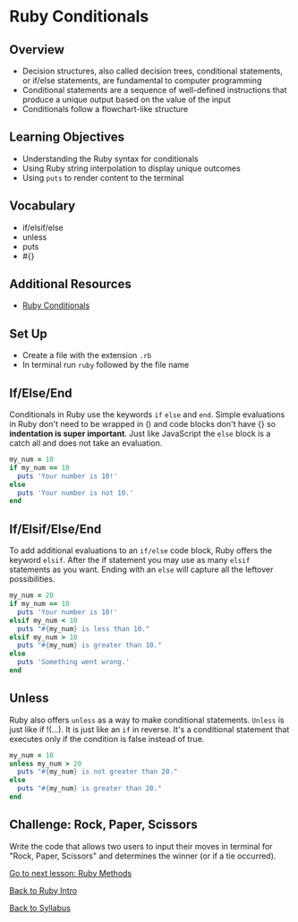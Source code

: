 # Ruby Conditionals

## Overview
- Decision structures, also called decision trees, conditional statements, or if/else statements, are fundamental to computer programming
- Conditional statements are a sequence of well-defined instructions that produce a unique output based on the value of the input
- Conditionals follow a flowchart-like structure

## Learning Objectives
- Understanding the Ruby syntax for conditionals
- Using Ruby string interpolation to display unique outcomes
- Using `puts` to render content to the terminal

## Vocabulary
- if/elsif/else
- unless
- puts
- #{}

## Additional Resources
- <a href="http://ruby-for-beginners.rubymonstas.org/conditionals.html" target="blank">Ruby Conditionals</a>

## Set Up
- Create a file with the extension `.rb`
- In terminal run `ruby` followed by the file name

## If/Else/End

Conditionals in Ruby use the keywords `if` `else` and `end`. Simple evaluations in Ruby don't need to be wrapped in () and code blocks don't have {} so **indentation is super important**. Just like JavaScript the `else` block is a catch all and does not take an evaluation.

```ruby
my_num = 10
if my_num == 10
  puts 'Your number is 10!'
else
  puts 'Your number is not 10.'
end
```

## If/Elsif/Else/End

To add additional evaluations to an `if/else` code block, Ruby offers the keyword `elsif`. After the if statement you may use as many `elsif` statements as you want. Ending with an `else` will capture all the leftover possibilities.

```ruby
my_num = 20
if my_num == 10
  puts 'Your number is 10!'
elsif my_num < 10
  puts "#{my_num} is less than 10."
elsif my_num > 10
  puts "#{my_num} is greater than 10."
else
  puts 'Something went wrong.'
end
```

## Unless

Ruby also offers `unless` as a way to make conditional statements. `Unless` is just like if !(...). It is just like an `if` in reverse. It's a conditional statement that executes only if the condition is false instead of true.

```ruby
my_num = 10
unless my_num > 20
  puts "#{my_num} is not greater than 20."
else
  puts "#{my_num} is greater than 20."
end
```

## Challenge: Rock, Paper, Scissors

Write the code that allows two users to input their moves in terminal for "Rock, Paper, Scissors" and determines the winner (or if a tie occurred).

[Go to next lesson: Ruby Methods](./methods.md)

[Back to Ruby Intro](./intro.md)

[Back to Syllabus](../README.md)

